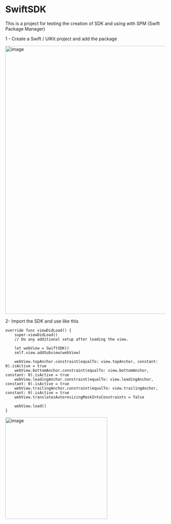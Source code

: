 # SwiftSDK

This is a project for testing the creation of SDK and using with SPM (Swift Package Manager)

1 - Create a Swift / UIKit project and add the package

<img width="843" alt="image" src="https://github.com/lumana/SwiftSDK/assets/5826386/a80a94b9-c88a-4bda-9c01-cd0168f77896">


2- Import the SDK and use like this

    override func viewDidLoad() {
        super.viewDidLoad()
        // Do any additional setup after loading the view.
        
        let webView = SwiftSDK()
        self.view.addSubview(webView)
        
        webView.topAnchor.constraint(equalTo: view.topAnchor, constant: 0).isActive = true
        webView.bottomAnchor.constraint(equalTo: view.bottomAnchor, constant: 0).isActive = true
        webView.leadingAnchor.constraint(equalTo: view.leadingAnchor, constant: 0).isActive = true
        webView.trailingAnchor.constraint(equalTo: view.trailingAnchor, constant: 0).isActive = true
        webView.translatesAutoresizingMaskIntoConstraints = false
        
        webView.load()
    }


<img width="320" alt="image" src="https://github.com/lumana/SwiftSDK/assets/5826386/0309db36-d1f7-48d5-bcf0-56374edfeba0">
